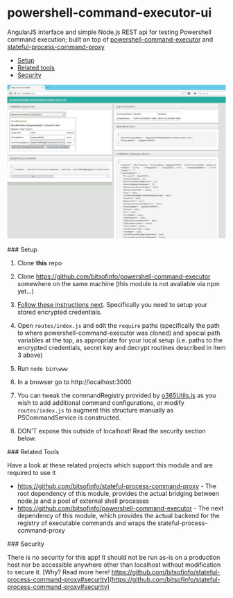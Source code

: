 # powershell-command-executor-ui

AngularJS interface and simple Node.js REST api for testing Powershell command execution; built on top of [powershell-command-executor](https://github.com/bitsofinfo/powershell-command-executor) and [stateful-process-command-proxy](https://github.com/bitsofinfo/stateful-process-command-proxy)

* [Setup](#setup)
* [Related tools](#related)
* [Security](#security)

![Alt text](/diagram1.png "Diagram1")

###<a name="setup"></a> Setup

1. Clone **this** repo

2. Clone https://github.com/bitsofinfo/powershell-command-executor somewhere on the same machine (this module is not available via npm yet...)

3. [Follow these instructions next](https://github.com/bitsofinfo/powershell-command-executor). Specifically you need to setup your stored encrypted credentials.

4. Open `routes/index.js` and edit the `require` paths (specifically the path to where powershell-command-executor was cloned) and special path variables at the top, as appropriate for your local setup (i.e. paths to the encrypted credentials, secret key and decrypt routines described in item 3 above)

5. Run `node bin\www`

6. In a browser go to http://localhost:3000

7. You can tweak the commandRegistry provided by [o365Utils.js](https://github.com/bitsofinfo/powershell-command-executor/blob/master/o365Utils.js) as you wish to add additional command configurations, or modify `routes/index.js` to augment this structure manually as PSCommandService is constructed.

8. DON'T expose this outside of localhost! Read the security section below.


###<a id="related"></a> Related Tools

Have a look at these related projects which support this module and are required to use it

* https://github.com/bitsofinfo/stateful-process-command-proxy - The root dependency of this module, provides the actual bridging between node.js and a pool of external shell processes
* https://github.com/bitsofinfo/powershell-command-executor - The next dependency of this module, which provides the actual backend for the registry of executable commands and wraps the stateful-process-command-proxy

###<a id="security"></a> Security

There is no security for this app! It should not be run as-is on a production host nor be accessible anywhere other than localhost without modification to secure it. [Why? Read more here! https://github.com/bitsofinfo/stateful-process-command-proxy#security](https://github.com/bitsofinfo/stateful-process-command-proxy#security)
